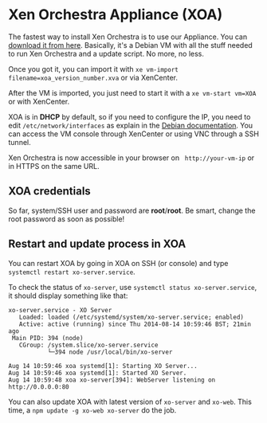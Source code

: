 # Xen Orchestra Appliance (XOA)

The fastest way to install Xen Orchestra is to use our Appliance. You can [download it from here](https://xen-orchestra.com/install-and-update-xo-from-git/). Basically, it's a Debian VM with all the stuff needed to run Xen Orchestra and a update script. No more, no less.

Once you got it, you can import it with `xe vm-import filename=xoa_version_number.xva` or via XenCenter.

After the VM is imported, you just need to start it with a `xe vm-start vm=XOA` or with XenCenter.

XOA is in **DHCP** by default, so if you need to configure the IP, you need to edit `/etc/network/interfaces` as explain in the [Debian documentation](https://wiki.debian.org/NetworkConfiguration#Configuring_the_interface_manually). You can access the VM console through XenCenter or using VNC through a SSH tunnel.

Xen Orchestra is now accessible in your browser on ` http://your-vm-ip` or in HTTPS on the same URL.

## XOA credentials

So far, system/SSH user and password are **root**/**root**. Be smart, change the root password as soon as possible!

## Restart and update process in XOA

You can restart XOA by going in XOA on SSH (or console) and type `systemctl restart xo-server.service`.

To check the status of `xo-server`, use `systemctl status xo-server.service`, it should display something like that:

```
xo-server.service - XO Server
   Loaded: loaded (/etc/systemd/system/xo-server.service; enabled)
   Active: active (running) since Thu 2014-08-14 10:59:46 BST; 21min ago
 Main PID: 394 (node)
   CGroup: /system.slice/xo-server.service
           └─394 node /usr/local/bin/xo-server

Aug 14 10:59:46 xoa systemd[1]: Starting XO Server...
Aug 14 10:59:46 xoa systemd[1]: Started XO Server.
Aug 14 10:59:48 xoa xo-server[394]: WebServer listening on http://0.0.0.0:80
```

You can also update XOA with latest version of `xo-server` and `xo-web`. This time, a `npm update -g xo-web xo-server` do the job.
